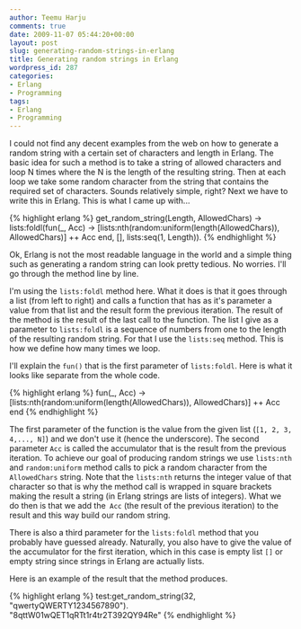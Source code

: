 ```yaml
---
author: Teemu Harju
comments: true
date: 2009-11-07 05:44:20+00:00
layout: post
slug: generating-random-strings-in-erlang
title: Generating random strings in Erlang
wordpress_id: 287
categories:
- Erlang
- Programming
tags:
- Erlang
- Programming
---
```


I could not find any decent examples from the web on how to generate a
random string with a certain set of characters and length in
Erlang. The basic idea for such a method is to take a string of
allowed characters and loop N times where the N is the length of the
resulting string. Then at each loop we take some random character from
the string that contains the required set of characters. Sounds
relatively simple, right? Next we have to write this in Erlang. This
is what I came up with...

{% highlight erlang %}
get_random_string(Length, AllowedChars) ->
    lists:foldl(fun(_, Acc) ->
                        [lists:nth(random:uniform(length(AllowedChars)),
                                   AllowedChars)]
                            ++ Acc
                end, [], lists:seq(1, Length)).
{% endhighlight %}

Ok, Erlang is not the most readable language in the world and a simple
thing such as generating a random string can look pretty tedious. No
worries. I'll go through the method line by line.

I'm using the `lists:foldl` method here. What it does is that it goes
through a list (from left to right) and calls a function that has as
it's parameter a value from that list and the result form the previous
iteration. The result of the method is the result of the last call to
the function. The list I give as a parameter to `lists:foldl` is a
sequence of numbers from one to the length of the resulting random
string. For that I use the `lists:seq` method. This is how we define
how many times we loop.

I'll explain the `fun()` that is the first parameter of
`lists:foldl`. Here is what it looks like separate from the whole
code.

{% highlight erlang %}
fun(_, Acc) ->
     [lists:nth(random:uniform(length(AllowedChars)), AllowedChars)]
          ++ Acc
end
{% endhighlight %}

The first parameter of the function is the value from the given list
(`[1, 2, 3, 4,..., N]`) and we don't use it (hence the
underscore). The second parameter `Acc` is called the accumulator that
is the result from the previous iteration. To achieve our goal of
producing random strings we use `lists:nth` and `random:uniform`
method calls to pick a random character from the `AllowedChars`
string. Note that the `lists:nth` returns the integer value of that
character so that is why the method call is wrapped in square brackets
making the result a string (in Erlang strings are lists of
integers). What we do then is that we add the` Acc` (the result of the
previous iteration) to the result and this way build our random
string.

There is also a third parameter for the `lists:foldl` method that you
probably have guessed already. Naturally, you also have to give the
value of the accumulator for the first iteration, which in this case
is empty list `[]` or empty string since strings in Erlang are
actually lists.

Here is an example of the result that the method produces.

{% highlight erlang %}
test:get_random_string(32, "qwertyQWERTY1234567890").     
"8qttW01wQET1qRTt1r4tr2T392QY94Re"
{% endhighlight %}
